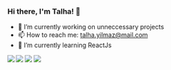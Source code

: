 ### Hi there, I'm Talha! 👋

- 🔭 I’m currently working on unneccessary projects
- 📫 How to reach me: talha.yilmaz@mail.com
- 🌱 I’m currently learning ReactJs

<img align="left" src="https://github-readme-stats.vercel.app/api/top-langs/?username=atylmz&layout=compact">
<img  src="https://img.shields.io/badge/.NET-5C2D91?style=for-the-badge&logo=.net&logoColor=white">
<img  src="https://img.shields.io/badge/c%23-%23239120.svg?style=for-the-badge&logo=c-sharp&logoColor=white">
<img  src="https://img.shields.io/badge/javascript-%23323330.svg?style=for-the-badge&logo=javascript&logoColor=%23F7DF1E">

<!--
**atylmz/atylmz** is a ✨ _special_ ✨ repository because its `README.md` (this file) appears on your GitHub profile.

Here are some ideas to get you started:

- 🔭 I’m currently working on ...
- 🌱 I’m currently learning ...
- 👯 I’m looking to collaborate on ...
- 🤔 I’m looking for help with ...
- 💬 Ask me about ...
- 📫 How to reach me: ...
- 😄 Pronouns: ...
- ⚡ Fun fact: ...
-->
